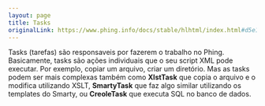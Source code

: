 ```yaml
---
layout: page
title: Tasks
originalLink: https://www.phing.info/docs/stable/hlhtml/index.html#d5e1114
---
```


Tasks (tarefas) são responsaveis por fazerem o trabalho no Phing. Basicamente,
tasks são ações individuais que o seu script XML pode executar.
Por exemplo, copiar um arquivo, criar um diretório. Mas as tasks podem ser mais
complexas também como **XlstTask** que copia o arquivo e o modifica utilizando
XSLT, **SmartyTask** que faz algo similar utilizando os templates do Smarty, ou
**CreoleTask** que executa SQL no banco de dados.


